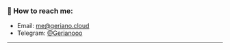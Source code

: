 ### 🚀 How to reach me:
- Email: [me@geriano.cloud](mailto:me@geriano.cloud)
- Telegram: [@Gerianooo](https://t.me/Gerianooo)
---
